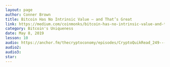```yaml
---
layout: page
author: Conner Brown
title: Bitcoin Has No Intrinsic Value — and That’s Great
link: https://medium.com/coinmonks/bitcoin-has-no-intrinsic-value-and-thats-great-e6994adbfe0f
category: Bitcoin's Uniqueness
date: May 8, 2019
lesson: 10
audio: https://anchor.fm/thecryptoconomy/episodes/CryptoQuikRead_249---Bitcoin-Has-No-Intrinsic-Value---Thats-Great--Conner-Brown-e43bcm
audio2: 
audio3: 
star: 
---
```

